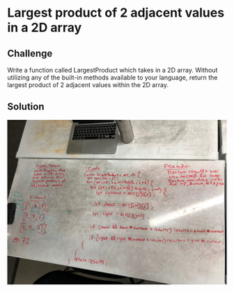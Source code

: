 # Largest product of 2 adjacent values in a 2D array

## Challenge

Write a function called LargestProduct which takes in a 2D array. Without utilizing any of the built-in methods available to your language, return the largest product of 2 adjacent values within the 2D array.

## Solution
![](./assets/largest-product.jpg)
